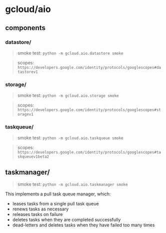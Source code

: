# gcloud/aio

## components

### datastore/

> smoke test: `python -m gcloud.aio.datastore smoke`

> scopes: `https://developers.google.com/identity/protocols/googlescopes#datastorev1`

### storage/

> smoke test: `python -m gcloud.aio.storage smoke`

> scopes: `https://developers.google.com/identity/protocols/googlescopes#storagev1`

### taskqueue/

> smoke test: `python -m gcloud.aio.taskqueue smoke`

> scopes: `https://developers.google.com/identity/protocols/googlescopes#taskqueuev1beta2`

## taskmanager/

> smoke test: `python -m gcloud.aio.taskmanager smoke`

This implements a pull task queue manager, which:

 * leases tasks from a single pull task queue
 * renews tasks as necessary
 * releases tasks on failure
 * deletes tasks when they are completed successfully
 * dead-letters and deletes tasks when they have failed too many times
